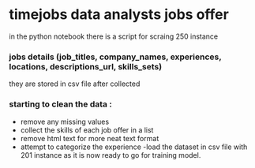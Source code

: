 # timejobs data analysts jobs offer
in the python notebook there is a script for scraing 250 instance
### jobs details (job_titles,	company_names,	experiences,	locations,	descriptions_url,	skills_sets)
they are stored in csv file after collected
### starting to clean the data : 
* remove any missing values 
* collect the skills of each job offer in a list
* remove html text for more neat text format
* attempt to categorize the experience
-load the dataset in csv file with 201 instance as it is now ready to go for training model.
